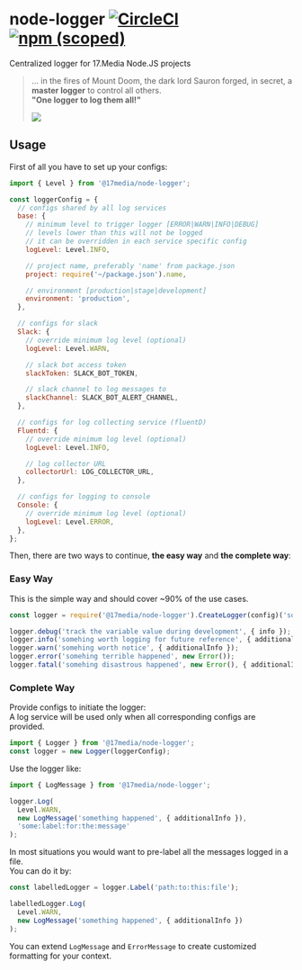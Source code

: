 # node-logger [![CircleCI](https://circleci.com/gh/17media/node-logger/tree/master.svg?style=shield)](https://circleci.com/gh/17media/node-logger/tree/master) [![npm (scoped)](https://img.shields.io/npm/v/@17media/node-logger.svg)]()
Centralized logger for 17.Media Node.JS projects

> ... in the fires of Mount Doom, the dark lord Sauron forged, in secret, a **master logger** to control all others.<br>
> **"One logger to log them all!"**
>
> ![](https://i0.wp.com/media2.slashfilm.com/slashfilm/wp/wp-content/images/lordoftherings-ring-map.jpg)

## Usage

First of all you have to set up your configs:
```js
import { Level } from '@17media/node-logger';

const loggerConfig = {
  // configs shared by all log services
  base: {
    // minimum level to trigger logger [ERROR|WARN|INFO|DEBUG]
    // levels lower than this will not be logged
    // it can be overridden in each service specific config
    logLevel: Level.INFO,

    // project name, preferably 'name' from package.json
    project: require('~/package.json').name,

    // environment [production|stage|development]
    environment: 'production',
  },

  // configs for slack
  Slack: {
    // override minimum log level (optional)
    logLevel: Level.WARN,

    // slack bot access token
    slackToken: SLACK_BOT_TOKEN,

    // slack channel to log messages to
    slackChannel: SLACK_BOT_ALERT_CHANNEL,
  },

  // configs for log collecting service (fluentD)
  Fluentd: {
    // override minimum log level (optional)
    logLevel: Level.INFO,

    // log collector URL
    collectorUrl: LOG_COLLECTOR_URL,
  },

  // configs for logging to console
  Console: {
    // override minimum log level (optional)
    logLevel: Level.ERROR,
  },
};
```

Then, there are two ways to continue, **the easy way** and **the complete way**:

### Easy Way

This is the simple way and should cover ~90% of the use cases.
```js
const logger = require('@17media/node-logger').CreateLogger(config)('some:label');

logger.debug('track the variable value during development', { info });
logger.info('somehing worth logging for future reference', { additionalInfo });
logger.warn('somehing worth notice', { additionalInfo });
logger.error('somehing terrible happened', new Error());
logger.fatal('somehing disastrous happened', new Error(), { additionalInfo });
```

### Complete Way

Provide configs to initiate the logger:<br>
A log service will be used only when all corresponding configs are provided.
```js
import { Logger } from '@17media/node-logger';
const logger = new Logger(loggerConfig);
```

Use the logger like:
```js
import { LogMessage } from '@17media/node-logger';

logger.Log(
  Level.WARN,
  new LogMessage('something happened', { additionalInfo }),
  'some:label:for:the:message'
);
```

In most situations you would want to pre-label all the messages logged in a file.<br>
You can do it by:
```js
const labelledLogger = logger.Label('path:to:this:file');

labelledLogger.Log(
  Level.WARN,
  new LogMessage('something happened', { additionalInfo })
);
```

You can extend `LogMessage` and `ErrorMessage` to create customized formatting for your context.
